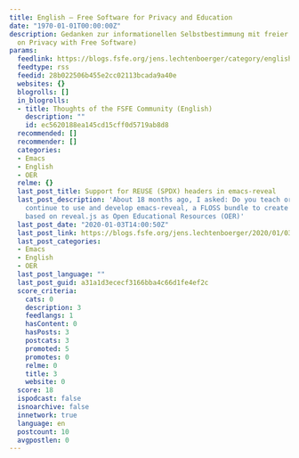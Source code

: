 ```yaml
---
title: English – Free Software for Privacy and Education
date: "1970-01-01T00:00:00Z"
description: Gedanken zur informationellen Selbstbestimmung mit freier Software (Thoughts
  on Privacy with Free Software)
params:
  feedlink: https://blogs.fsfe.org/jens.lechtenboerger/category/english-2/feed/
  feedtype: rss
  feedid: 28b022506b455e2cc02113bcada9a40e
  websites: {}
  blogrolls: []
  in_blogrolls:
  - title: Thoughts of the FSFE Community (English)
    description: ""
    id: ec5620188ea145cd15cff0d5719ab8d8
  recommended: []
  recommender: []
  categories:
  - Emacs
  - English
  - OER
  relme: {}
  last_post_title: Support for REUSE (SPDX) headers in emacs-reveal
  last_post_description: 'About 18 months ago, I asked: Do you teach or educate? I
    continue to use and develop emacs-reveal, a FLOSS bundle to create HTML presentations
    based on reveal.js as Open Educational Resources (OER)'
  last_post_date: "2020-01-03T14:00:50Z"
  last_post_link: https://blogs.fsfe.org/jens.lechtenboerger/2020/01/03/support-for-reuse-spdx-headers-in-emacs-reveal/
  last_post_categories:
  - Emacs
  - English
  - OER
  last_post_language: ""
  last_post_guid: a31a1d3ececf3166bba4c66d1fe4ef2c
  score_criteria:
    cats: 0
    description: 3
    feedlangs: 1
    hasContent: 0
    hasPosts: 3
    postcats: 3
    promoted: 5
    promotes: 0
    relme: 0
    title: 3
    website: 0
  score: 18
  ispodcast: false
  isnoarchive: false
  innetwork: true
  language: en
  postcount: 10
  avgpostlen: 0
---
```

